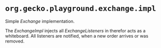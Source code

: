 # `org.gecko.playground.exchange.impl`

Simple *Exchange* implementation.

The *ExchangeImpl* injects all *ExchangeListeners* in therefor acts as a whiteboard. All listeners are notified, when a new order arrives or was removed.
